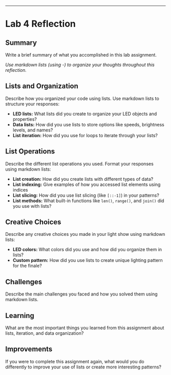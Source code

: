 ---
# Lab 4 Reflection

## Summary

Write a brief summary of what you accomplished in this lab assignment. 

*Use markdown lists (using -) to organize your thoughts throughout this reflection.*

## Lists and Organization

Describe how you organized your code using lists. Use markdown lists to structure your responses:

- **LED lists:** What lists did you create to organize your LED objects and properties?
- **Data lists:** How did you use lists to store options like speeds, brightness levels, and names?
- **List iteration:** How did you use for loops to iterate through your lists?

## List Operations

Describe the different list operations you used. Format your responses using markdown lists:

- **List creation:** How did you create lists with different types of data?
- **List indexing:** Give examples of how you accessed list elements using indices
- **List slicing:** How did you use list slicing (like `[::-1]`) in your patterns?
- **List methods:** What built-in functions like `len()`, `range()`, and `join()` did you use with lists?

## Creative Choices

Describe any creative choices you made in your light show using markdown lists:

- **LED colors:** What colors did you use and how did you organize them in lists?
- **Custom pattern:** How did you use lists to create unique lighting pattern for the finale?

## Challenges

Describe the main challenges you faced and how you solved them using markdown lists.

## Learning

What are the most important things you learned from this assignment about lists, iteration, and data organization?

## Improvements

If you were to complete this assignment again, what would you do differently to improve your use of lists or create more interesting patterns?


